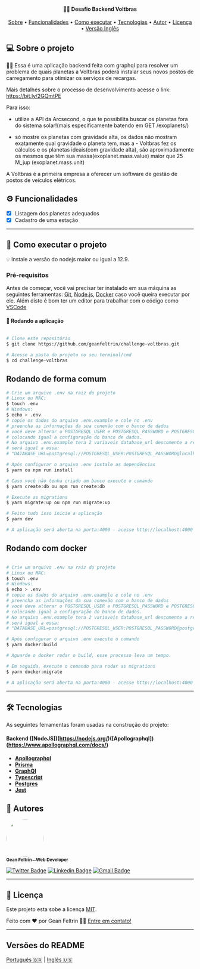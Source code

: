 <h4 align="center">
	🐱‍🚀 Desafio Backend Voltbras
</h4>

<p align="center">
 <a href="#-sobre-o-projeto">Sobre</a> •
 <a href="#user-content-️-funcionalidades">Funcionalidades</a> •
 <a href="#-como-executar-o-projeto">Como executar</a> •
 <a href="#-tecnologias">Tecnologias</a> •
 <a href="#-autores">Autor</a> •
 <a href="#user-content--licença">Licença</a> •
 <a href="#user-content-versões-do-readme">Versão Inglês</a>
</p>

## 💻 Sobre o projeto

🐱‍🚀 Essa é uma aplicação backend feita com graphql para resolver um problema de quais planetas a Voltbras poderá instalar seus novos postos de carregamento para otimizar os serviços de recargas.

Mais detalhes sobre o processo de desenvolvimento acesse o link: https://bit.ly/2GQmtPE

Para isso:

- utilize a API da Arcsecond, o que te possibilita buscar os planetas fora do sistema solar!(mais especificamente batendo em GET /exoplanets/)

- só mostre os planetas com gravidade alta, os dados não mostram exatamente qual gravidade o planeta tem, mas a - Voltbras fez os cálculos e os planetas ideais(com gravidade alta),
  são aproximadamente os mesmos que têm sua massa(exoplanet.mass.value) maior que 25 M_jup (exoplanet.mass.unit)

A Voltbras é a primeira empresa a oferecer um software de gestão de postos de veículos elétricos.

## ⚙️ Funcionalidades

- [x] Listagem dos planetas adequados
- [x] Cadastro de uma estação

---

## 🚀 Como executar o projeto

💡 Instale a versão do nodejs maior ou igual a 12.9.

### Pré-requisitos

Antes de começar, você vai precisar ter instalado em sua máquina as seguintes ferramentas:
[Git](https://git-scm.com), [Node.js](https://nodejs.org/en/), [Docker](https://www.docker.com/) caso você queira executar por ele.
Além disto é bom ter um editor para trabalhar com o código como [VSCode](https://code.visualstudio.com/)

#### 🧭 Rodando a aplicação

```bash

# Clone este repositório
$ git clone https://github.com/geanfeltrin/challenge-voltbras.git

# Acesse a pasta do projeto no seu terminal/cmd
$ cd challenge-voltbras

```

## Rodando de forma comum

```bash
# Crie um arquivo .env na raiz do projeto
# Linux ou MAC:
$ touch .env
# Windows:
$ echo > .env
# copie os dados do arquivo .env.example e cole no .env
# preencha as informações da sua conexão com o banco de dados
# você deve alterar o POSTGRESQL_USER e POSTGRESQL_PASSWORD e POSTGRESQL_PORT
# colocando igual a configuração do banco de dados.
# No arquivo .env.example tera 2 variaveis database_url descomente a referente ao localhost.
# será igual a essa:
# "DATABASE_URL=postgresql://POSTGRESQL_USER:POSTGRESQL_PASSWORD@localhost:POSTGRESQL_PORT/challenge_voltbras?schema=public&sslmode=prefer".

# Após configurar o arquivo .env instale as dependências
$ yarn ou npm run install

# Caso você não tenha criado um banco execute o comando
$ yarn create:db ou npm run create:db

# Execute as migrations
$ yarn migrate:up ou npm run migrate:up

# Feito tudo isso inicie a aplicação
$ yarn dev

# A aplicação será aberta na porta:4000 - acesse http://localhost:4000

```

## Rodando com docker

```bash

# Crie um arquivo .env na raiz do projeto
# Linux ou MAC:
$ touch .env
# Windows:
$ echo > .env
# copie os dados do arquivo .env.example e cole no .env
# preencha as informações da sua conexão com o banco de dados
# você deve alterar o POSTGRESQL_USER e POSTGRESQL_PASSWORD e POSTGRESQL_PORT
# colocando igual a configuração do banco de dados.
# No arquivo .env.example tera 2 variaveis database_url descomente a referente ao docker.
# será igual a essa:
# "DATABASE_URL=postgresql://POSTGRESQL_USER:POSTGRESQL_PASSWORD@postgres:POSTGRESQL_PORT/challenge_voltbras?schema=public&sslmode=prefer".

# Após configurar o arquivo .env execute o comando
$ yarn docker:build

# Aguarde o docker rodar o build, esse processo leva um tempo.

# Em seguida, execute o comando para rodar as migrations
$ yarn docker:migrate

# A aplicação será aberta na porta:4000 - acesse http://localhost:4000

```

---

## 🛠 Tecnologias

As seguintes ferramentas foram usadas na construção do projeto:

#### **Backend** ([NodeJS])(https://nodejs.org/)([Apollographql])(https://www.apollographql.com/docs/)

- **[Apollographql](https://www.apollographql.com/docs/)**
- **[Prisma](https://www.prisma.io/)**
- **[GraphQl](https://graphql.org/)**
- **[Typescript](https://www.typescriptlang.org/)**
- **[Postgres](https://www.postgresql.org/)**
- **[Jest](https://jestjs.io/)**

## 🦸 Autores

<a href="https://github.com/geanfeltrin">
 <img style="border-radius: 50%;" src="https://avatars2.githubusercontent.com/u/32302438?s=460&u=16efbd85b761114e0effe20244bddd2d19f230f8&v=4" width="100px;" alt=""/>
 <br />
  <sub>
    <b>Gean Feltrin - Web Developer</b>
  </sub>
</a>
 <br />

[![Twitter Badge](https://img.shields.io/badge/-@Geanfeltrin1-1ca0f1?style=flat-square&labelColor=1ca0f1&logo=twitter&logoColor=white&link=https://twitter.com/tgmarinho)](https://twitter.com/Geanfeltrin1) [![Linkedin Badge](https://img.shields.io/badge/-Gean-blue?style=flat-square&logo=Linkedin&logoColor=white&link=https://www.linkedin.com/in/geanfeltrin/)](https://www.linkedin.com/in/geanfeltrin/)
[![Gmail Badge](https://img.shields.io/badge/-geanfeltrin75@gmail.com-c14438?style=flat-square&logo=Gmail&logoColor=white&link=mailto:geanfeltrin75@gmail.com)](mailto:geanfeltrin75@gmail.com)

---

## 📝 Licença

Este projeto esta sobe a licença [MIT](./LICENSE).

Feito com ❤️ por Gean Feltrin 👋🏽 [Entre em contato!](https://www.linkedin.com/in/geanfeltrin/)

---

## Versões do README

[Português 🇧🇷](./README-PT.md) | [Inglês 🇺🇸](./README.md)
